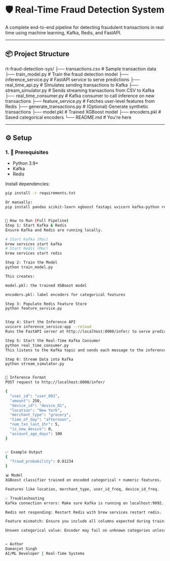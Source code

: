 # 🛡️ Real-Time Fraud Detection System

A complete end-to-end pipeline for detecting fraudulent transactions in real time using machine learning, Kafka, Redis, and FastAPI.

---

## 📦 Project Structure

rt-fraud-detection-sys/
├── transactions.csv # Sample transaction data
├── train_model.py # Train the fraud detection model
├── inference_service.py # FastAPI service to serve predictions
├── real_time_api.py # Simulates sending transactions to Kafka
├── stream_simulator.py # Sends streaming transactions from CSV to Kafka
├── real_time_consumer.py # Kafka consumer to call inference on new transactions
├── feature_service.py # Fetches user-level features from Redis
├── generate_transactions.py # (Optional) Generate synthetic transactions
├── model.pkl # Trained XGBoost model
├── encoders.pkl # Saved categorical encoders
└── README.md # You're here



---

## ⚙️ Setup

### 1. 🔧 Prerequisites

- Python 3.9+
- Kafka
- Redis

Install dependencies:

```bash
pip install -r requirements.txt

Or manually:
pip install pandas scikit-learn xgboost fastapi uvicorn kafka-python redis joblib


🚀 How to Run (Full Pipeline)
Step 1: Start Kafka & Redis
Ensure Kafka and Redis are running locally.

# Start Kafka (Mac)
brew services start kafka
# Start Redis (Mac)
brew services start redis

Step 2: Train the Model
python train_model.py

This creates:

model.pkl: the trained XGBoost model

encoders.pkl: label encoders for categorical features

Step 3: Populate Redis Feature Store
python feature_service.py


Step 4: Start the Inference API
uvicorn inference_service:app --reload
Runs the FastAPI server at http://localhost:8000/infer/ to serve predictions.

Step 5: Start the Real-Time Kafka Consumer
python real_time_consumer.py
This listens to the Kafka topic and sends each message to the inference API.

Step 6: Stream Data into Kafka
python stream_simulator.py


🧠 Inference Format
POST request to http://localhost:8000/infer/

{
  "user_id": "user_001",
  "amount": 250,
  "device_id": "device_01",
  "location": "New York",
  "merchant_type": "grocery",
  "time_of_day": "afternoon",
  "num_txn_last_1hr": 5,
  "is_new_device": 0,
  "account_age_days": 100
}


✅ Example Output
{
  "fraud_probability": 0.01234
}

📊 Model
XGBoost classifier trained on encoded categorical + numeric features.

Features like location, merchant_type, user_id_freq, device_id_freq.

💡 Troubleshooting
Kafka connection errors: Make sure Kafka is running on localhost:9092.

Redis not responding: Restart Redis with brew services restart redis.

Feature mismatch: Ensure you include all columns expected during training.

Unseen categorical value: Encoder may fail on unknown categories unless handle_unknown="use_encoded_value" is set.


✍️ Author
Damanjot Singh
AI/ML Developer | Real-Time Systems

